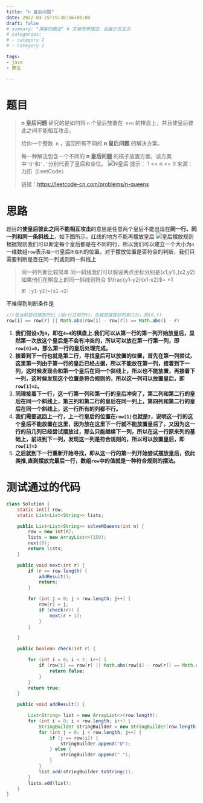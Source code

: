 ```yaml
---
title: "n 皇后问题"
date: 2022-03-25T19:38:56+08:00
draft: false
# summary: "博客的概述" # 文章简单描述，会展示在主页
# categories:
# - category 1
# - category 2

tags:
- java
- 算法

---
```



# 题目

> **n 皇后问题** 研究的是如何将 `n` 个皇后放置在` n×n` 的棋盘上，并且使皇后彼此之间不能相互攻击。
> 
> 给你一个整数` n` ，返回所有不同的 **n 皇后问题** 的解决方案。
> 
> 每一种解法包含一个不同的 **n 皇后问题** 的棋子放置方案，该方案中` 'Q' `和` '.' `分别代表了皇后和空位。
![N皇后](https://jsdelivr.codeqihan.com/gh/MysticalDream/images/assets/202311121948512.png)
提示：
1 <= n <= 9
> 来源：力扣（LeetCode）
> 
>  链接：https://leetcode-cn.com/problems/n-queens

# 思路

题目的**使皇后彼此之间不能相互攻击**的意思是任意两个皇后不能出现在**同一行、同一列和同一条斜线上**，如下图所示，红线的地方不能再摆放皇后
![皇后摆放规则](https://jsdelivr.codeqihan.com/gh/MysticalDream/images/assets/202311121948362.png)
根据规则我们可以断定每个皇后都是在不同的行，所以我们可以建立一个大小为`n`一维数组`row`表示`每一行`皇后`所在列`的位置。对于摆放位置是否符合的判断，我们只需要判断是否在同一列或则同一斜线上

>同一列判断比较简单
>同一斜线我们可以假设两点坐标分别是(x1,y1),(x2,y2)
如果他们在棋盘上的同一斜线则符合
 $\frac{y1-y2}{x1-x2}$= ±1
 >```java
> 即 |y1-y2|=|x1-x2|
> ```

不难得到判断条件是
```java
//r是当前尝试摆放的行,i是r行之前的行，也就是摆放好的那几行，即[0,r)
row[i] == row[r] || Math.abs(row[i] - row[r]) == Math.abs(i - r)
```
1. **我们假设`n`为`4`，即在`4×4`的棋盘上.我们可以从第一行的第一列开始放皇后，显然第一次放这个皇后是不会有冲突的，所以可以放在第一行第一列，即`row[0]=0`，那么第一行的皇后处理完成。**
2. **接着到下一行也就是第二行，寻找皇后可以放置的位置，首先在第一列尝试，这里第一列由于第一行的皇后已经占据，所以不能放在第一列，接着到下一列，这时候发现会和第一个皇后在同一个斜线上，所以也不能放置，再接着下一列，这时候发现这个位置是符合规则的，所以这一列可以放置皇后，即`row[1]=2`。**
3. **同理接着下一行，这一行第一列和第一行的皇后冲突了，第二列和第二行的皇后在同一个斜线上，第三列和第二行的皇后在同一列上，第四列和第二行的皇后在同一个斜线上，这一行所有的列都不行。**
4. **我们需要返回上一行，上一行皇后的位置在`row[1]`也就是`2`，说明这一行的这个皇后不能放置在这里，因为放在这里下一行就不能放置皇后了，又因为这一行的前几列已经尝试摆放过，那么只能继续下一列，所以在这一行原来列的基础上，前进到下一列，发现这一列是符合规则的，所以可以放置皇后，即`row[1]=3`**
5. **之后就到下一行重新开始寻找，即从这一行的第一列开始尝试摆放皇后，依此类推,直到摆放完最后一行，数组`row`中的值就是一种符合规则的摆法。**



# 测试通过的代码

```java
class Solution {
	static int[] row;
	static List<List<String>> lists;

	public List<List<String>> solveNQueens(int n) {
		row = new int[n];
		lists = new ArrayList<>(150);
		next(0);
		return lists;
	}

	public void next(int r) {
		if (r == row.length) {
			addResult();
			return;
		}

		for (int j = 0; j < row.length; j++) {
			row[r] = j;
			if (check(r)) {
				next(r + 1);
			}
		}

	}

	public boolean check(int r) {

		for (int i = 0; i < r; i++) {
			if (row[i] == row[r] || Math.abs(row[i] - row[r]) == Math.abs(i - r)) {
				return false;
			}
		}
		return true;
	}

	public void addResult() {

		List<String> list = new ArrayList<>(row.length);
		for (int i = 0; i < row.length; i++) {
			StringBuilder stringBuilder = new StringBuilder(row.length);
			for (int j = 0; j < row.length; j++) {
				if (j == row[i]) {
					stringBuilder.append("Q");
				} else {
					stringBuilder.append(".");
				}
			}
			list.add(stringBuilder.toString());
		}
		lists.add(list);
	}
}
```

